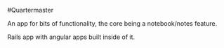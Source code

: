 #Quartermaster

An app for bits of functionality, the core being a notebook/notes feature.

Rails app with angular apps built inside of it.
